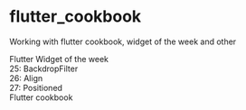 # flutter_cookbook
Working with flutter cookbook, widget of the week and other

Flutter Widget of the week<br>
25: BackdropFilter <br>
26: Align <br>
27: Positioned <br>
Flutter cookbook
